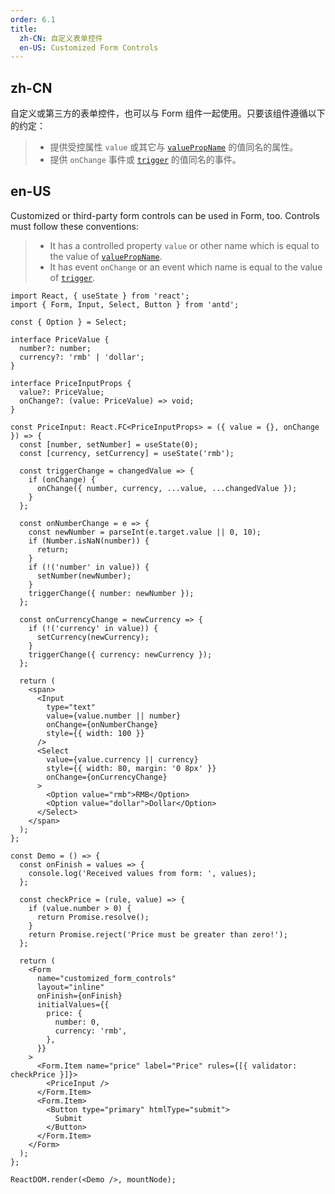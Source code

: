 ```yaml
---
order: 6.1
title:
  zh-CN: 自定义表单控件
  en-US: Customized Form Controls
---
```


## zh-CN

自定义或第三方的表单控件，也可以与 Form 组件一起使用。只要该组件遵循以下的约定：

> - 提供受控属性 `value` 或其它与 [`valuePropName`](http://ant.design/components/form/#getFieldDecorator-参数) 的值同名的属性。
> - 提供 `onChange` 事件或 [`trigger`](http://ant.design/components/form/#getFieldDecorator-参数) 的值同名的事件。

## en-US

Customized or third-party form controls can be used in Form, too. Controls must follow these conventions:

> - It has a controlled property `value` or other name which is equal to the value of [`valuePropName`](http://ant.design/components/form/?locale=en-US#getFieldDecorator's-parameters).
> - It has event `onChange` or an event which name is equal to the value of [`trigger`](http://ant.design/components/form/?locale=en-US#getFieldDecorator's-parameters).

```tsx
import React, { useState } from 'react';
import { Form, Input, Select, Button } from 'antd';

const { Option } = Select;

interface PriceValue {
  number?: number;
  currency?: 'rmb' | 'dollar';
}

interface PriceInputProps {
  value?: PriceValue;
  onChange?: (value: PriceValue) => void;
}

const PriceInput: React.FC<PriceInputProps> = ({ value = {}, onChange }) => {
  const [number, setNumber] = useState(0);
  const [currency, setCurrency] = useState('rmb');

  const triggerChange = changedValue => {
    if (onChange) {
      onChange({ number, currency, ...value, ...changedValue });
    }
  };

  const onNumberChange = e => {
    const newNumber = parseInt(e.target.value || 0, 10);
    if (Number.isNaN(number)) {
      return;
    }
    if (!('number' in value)) {
      setNumber(newNumber);
    }
    triggerChange({ number: newNumber });
  };

  const onCurrencyChange = newCurrency => {
    if (!('currency' in value)) {
      setCurrency(newCurrency);
    }
    triggerChange({ currency: newCurrency });
  };

  return (
    <span>
      <Input
        type="text"
        value={value.number || number}
        onChange={onNumberChange}
        style={{ width: 100 }}
      />
      <Select
        value={value.currency || currency}
        style={{ width: 80, margin: '0 8px' }}
        onChange={onCurrencyChange}
      >
        <Option value="rmb">RMB</Option>
        <Option value="dollar">Dollar</Option>
      </Select>
    </span>
  );
};

const Demo = () => {
  const onFinish = values => {
    console.log('Received values from form: ', values);
  };

  const checkPrice = (rule, value) => {
    if (value.number > 0) {
      return Promise.resolve();
    }
    return Promise.reject('Price must be greater than zero!');
  };

  return (
    <Form
      name="customized_form_controls"
      layout="inline"
      onFinish={onFinish}
      initialValues={{
        price: {
          number: 0,
          currency: 'rmb',
        },
      }}
    >
      <Form.Item name="price" label="Price" rules={[{ validator: checkPrice }]}>
        <PriceInput />
      </Form.Item>
      <Form.Item>
        <Button type="primary" htmlType="submit">
          Submit
        </Button>
      </Form.Item>
    </Form>
  );
};

ReactDOM.render(<Demo />, mountNode);
```
